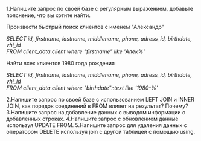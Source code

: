 1.Напишите запрос по своей базе с регулярным выражением, добавьте пояснение, что вы хотите найти.
   
Произвести быстрый поиск клиентов с именем "Александр"
   
*SELECT id, firstname, lastname, middlename, phone, adress_id, birthdate, vhi_id\
FROM client_data.client where "firstname" like 'Алек%'*

      
Найти всех клиентов 1980 года рождения 
    
*SELECT id, firstname, lastname, middlename, phone, adress_id, birthdate, vhi_id\
FROM client_data.client where "birthdate"::text like '1980-%'*

      
2.Напишите запрос по своей базе с использованием LEFT JOIN и INNER JOIN, как порядок соединений в FROM влияет на результат? Почему?
3.Напишите запрос на добавление данных с выводом информации о добавленных строках.
4.Напишите запрос с обновлением данные используя UPDATE FROM.
5.Напишите запрос для удаления данных с оператором DELETE используя join с другой таблицей с помощью using.

